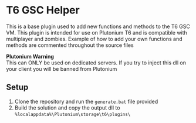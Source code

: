 # T6 GSC Helper
This is a base plugin used to add new functions and methods to the T6 GSC VM. This plugin is intended for use on Plutonium T6 and is compatible with multiplayer and zombies. Example of how to add your own functions and methods are commented throughout the source files

**Plutonium Warning**  
This can ONLY be used on dedicated servers. If you try to inject this dll on your client you will be banned from Plutonium

## Setup
1. Clone the repository and run the `generate.bat` file provided
2. Build the solution and copy the output dll to `%localappdata%\Plutonium\storage\t6\plugins\`
